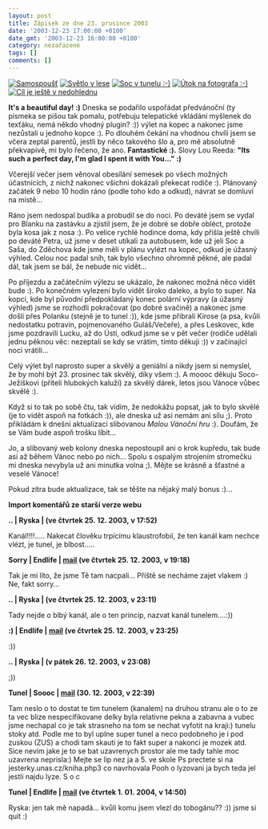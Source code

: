 ```yaml
---
layout: post
title: Zápisek ze dne 23. prosince 2003
date: '2003-12-23 17:00:00 +0100'
date_gmt: '2003-12-23 16:00:00 +0100'
category: nezařazené
tags: []
comments: []
---
```

<div >  <a href="%base_url%/assets/old-images/samospoust.jpg"><img alt="Samospoušť" src="%base_url%/assets/old-images/samospoust.jpg"></a>  <a href="%base_url%/assets/old-images/svetlo.jpg"><img alt="Světlo v lese" src="%base_url%/assets/old-images/svetlo.jpg"></a>  <a href="%base_url%/assets/old-images/tunel.jpg"><img alt="Soc v tunelu :-)" src="%base_url%/assets/old-images/tunel.jpg"></a>  <a href="%base_url%/assets/old-images/utok.jpg"><img alt="Útok na fotografa :-)" src="%base_url%/assets/old-images/utok.jpg"></a>  <a href="%base_url%/assets/old-images/obzor.jpg"><img alt="Cíl je ještě v nedohlednu" src="%base_url%/assets/old-images/obzor.jpg"></a>  </div>
<p><strong>It's a beautiful day! :)</strong> Dneska se podařilo uspořádat předvánoční (ty písmeka se píšou tak pomalu,  potřebuju telepatické vkládání myšlenek do texťáku, nemá někdo vhodný plugin? :)) výlet na kopec a nakonec  jsme nezůstali u jednoho kopce :). Po dlouhém čekání na vhodnou chvíli jsem se včera zeptal parentů,  jestli by něco takového šlo a, pro mě absolutně překvapivě, mi bylo řečeno, že ano. <strong>Fantastické :).</strong>  Slovy Lou Reeda: <strong>&quot;Its such a perfect day, I'm glad I spent it with You...&quot; :)</strong></p>
<p>Včerejší večer jsem věnoval obesílání semesek po všech možných účastnících, z nichž nakonec všichni  dokázali překecat rodiče :). Plánovaný začátek 9 nebo 10 hodin ráno (podle toho kdo a odkud), návrat  se domluví na místě...</p>
<p>Ráno jsem nedospal budíka a probudil se do noci. Po deváté jsem se vydal pro Blanku na zastávku  a zjistil jsem, že je dobré se dobře obléct, protože byla kosa jak z nosa :). Po velice rychlé hodince  doma, kdy přišla ještě chvíli po deváté Petra, už jsme v deset utíkali za autobusem, kde už jeli  Soc a Saša, do Zděchova kde jsme měli v plánu vylézt na kopec, odkud je úžasný výhled.  Celou noc padal sníh, tak bylo všechno ohromně pěkné, ale padal dál, tak jsem se bál, že nebude nic vidět...</p>
<p>Po příjezdu a začátečním výlezu se ukázalo, že nakonec možná něco vidět bude :). Po konečném vylezení  bylo vidět široko daleko, a bylo to super. Na kopci, kde byl původní předpokládaný konec polární  výpravy (a úžasný výhled) jsme se rozhodli pokračovat (po dobré svačině) a nakonec jsme došli  přes Polanku (stejně je to tunel :)), kde jsme přibrali Kirose (a psa, kvůli  nedostatku potravin, pojmenovaného Guláš/Večeře),  a přes Leskovec, kde jsme pozdravili Lucku, až do Ústí, odkud jsme se v pět večer  (rodiče udělali jednu pěknou věc: nezeptali se kdy se vrátím, tímto děkuji :)) v začínající noci vrátili...</p>
<p>Celý výlet byl naprosto super a skvělý a geniální a nikdy jsem si nemyslel, že by mohl být 23. prosinec  tak skvělý, díky všem :). A moooc děkuju Soco-Ježíškovi (příteli hlubokých kaluží) za skvělý dárek,  letos jsou Vánoce vůbec skvělé :).</p>
<p>Když si to tak po sobě čtu, tak vídím, že nedokážu popsat, jak to bylo skvělé (je to vidět aspoň na fotkách :)),  ale dneska už asi nemám ani sílu ;). Proto přikládám k dnešní aktualizaci slibovanou  <i title="tady býval odkaz na soubor 'karel.htm'">Malou Vánoční hru</i> :). Doufám, že se Vám bude aspoň trošku líbit...</p>
<p>Jo, a slibovaný web kolony dneska nepostoupil ani o krok kupředu, tak bude asi až během Vánoc nebo po nich...  Spolu s ospalým strojením stromečku mi dneska nevybyla už ani minutka volna ;). Mějte se krásně a šťastné a veselé Vánoce!</p>
<p>Pokud zítra bude aktualizace, tak se těšte na nějaký malý bonus :)...</p>
<div class="import-komentaru">
<p><strong>Import komentářů ze starší verze webu</strong></p>
<div class="comment">
<p style="font-weight:bold"><span class="compredmet">..</span> | <span class="comname">Ryska</span> | (ve&nbsp;čtvrtek&nbsp;25.&nbsp;12.&nbsp;2003,&nbsp;v&nbsp;17:52)</p>
<p>Kanál!!!!..... Nakecat člověku trpícímu klaustrofobií, že ten kanál kam nechce vlézt, je tunel, je blbost..... </p>
</div>
<div class="comment">
<p style="font-weight:bold"><span class="compredmet">Sorry</span> | <span class="comname">Endlife</span> |  <a href="mailto:jan.martinek@post.cz">mail</a> (ve&nbsp;čtvrtek&nbsp;25.&nbsp;12.&nbsp;2003,&nbsp;v&nbsp;19:18)</p>
<p>Tak je mi líto, že jsme Tě tam nacpali... Příště se necháme zajet vlakem :) Ne, fakt sorry... </p>
</div>
<div class="comment">
<p style="font-weight:bold"><span class="compredmet">..</span> | <span class="comname">Ryska</span> | (ve&nbsp;čtvrtek&nbsp;25.&nbsp;12.&nbsp;2003,&nbsp;v&nbsp;23:11)</p>
<p>Tady nejde o blbý kanál, ale o ten princip, nazvat kanál tunelem....:)) </p>
</div>
<div class="comment">
<p style="font-weight:bold"><span class="compredmet">:)</span> | <span class="comname">Endlife</span> |  <a href="mailto:jan.martinek@post.cz">mail</a> (ve&nbsp;čtvrtek&nbsp;25.&nbsp;12.&nbsp;2003,&nbsp;v&nbsp;23:25)</p>
<p>:)) </p>
</div>
<div class="comment">
<p style="font-weight:bold"><span class="compredmet">..</span> | <span class="comname">Ryska</span> | (v&nbsp;pátek&nbsp;26.&nbsp;12.&nbsp;2003,&nbsp;v&nbsp;23:08)</p>
<p>;)) </p>
</div>
<div class="comment">
<p style="font-weight:bold"><span class="compredmet">Tunel</span> | <span class="comname">Soooc</span> |  <a href="mailto:xsoc@post.cz">mail</a> (30.&nbsp;12.&nbsp;2003,&nbsp;v&nbsp;22:39)</p>
<p>Tam neslo o to dostat te tim tunelem (kanalem) na druhou stranu ale o to ze ta vec blize nespecifikovane delky byla relativne pekna a zabavna a vubec jsme nechapal co je tak strasneho na tom se nechat vyfotit na kraji:) tunelu stoky atd. Podle me to byl uplne super tunel a neco podobneho je i pod zuskou (ZUS) a chodi tam skauti je to fakt super a nakonci je mozek atd. Sice nevim jake je to se bat uzavrenych prostor ale me tady tahle moc uzavrena neprisla:) Mejte se lip nez ja a 5. ve skole Ps prectete si na jesterky.unas.cz/kniha.php3 co navrhovala Pooh o lyzovani ja bych teda jel jestli najdu lyze. S o c </p>
</div>
<div class="comment">
<p style="font-weight:bold"><span class="compredmet">Tunel</span> | <span class="comname">Endlife</span> |  <a href="mailto:jan.martinek@post.cz">mail</a> (ve&nbsp;čtvrtek&nbsp;1.&nbsp;01.&nbsp;2004,&nbsp;v&nbsp;14:50)</p>
<p>Ryska: jen tak mě napadá... kvůli komu jsem vlezl do tobogánu?? :)) jsme si quit :) </p>
</div>
</div>
